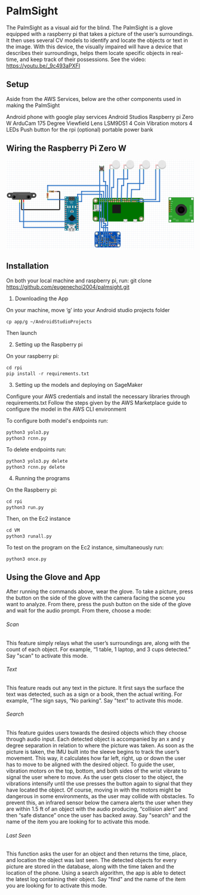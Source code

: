 # PalmSight

The PalmSight as a visual aid for the blind. The PalmSight is a glove equipped with a raspberry pi that takes a picture of the user’s surroundings. It then uses several CV models to identify and locate the objects or text in the image. With this device, the visually impaired will have a device that describes their surroundings, helps them locate specific objects in real-time, and keep track of their possessions. See the video: https://youtu.be/_9c493aPXFI

## Setup

Aside from the AWS Services, below are the other components used in making the PalmSight

Android phone with google play services
Android Studios
Raspberry pi Zero W
ArduCam 175 Degree Viewfield Lens
LSM9DS1
4  Coin Vibration motors
4 LEDs
Push button for the rpi
(optional) portable power bank 

## Wiring the Raspberry Pi Zero W

![alt text](https://github.com/eugenechoi2004/palmsight/blob/master/rpi/wiring.png)

## Installation

On both your local machine and  raspberry pi, run:
git clone https://github.com/eugenechoi2004/palmsight.git

1. Downloading the App

On your machine, move ‘g’ into your Android studio projects folder

```
cp app/g ~/AndroidStudioProjects
```
Then launch

2. Setting up the Raspberry pi

On your raspberry pi: 

```
cd rpi
pip install -r requirements.txt
```

3. Setting up the models and deploying on SageMaker

Configure your AWS credentials and install the necessary libraries through requirements.txt
Follow the steps given by the AWS Marketplace guide to configure the model in the AWS CLI environment

To configure both model's endpoints run:

```
python3 yolo3.py
python3 rcnn.py
```

To delete endpoints run:

```
python3 yolo3.py delete
python3 rcnn.py delete
```

4. Running the programs

On the Raspberry pi:

```
cd rpi
python3 run.py
```

Then, on the Ec2 instance

```
cd VM
python3 runall.py
```

To test on the program on the Ec2 instance, simultaneously run:

```
python3 once.py
```

## Using the Glove and App

After running the commands above, wear the glove. To take a picture, press the button on the side of the glove with the camera facing the scene you want to analyze. From there, press the push button on the side of the glove and wait for the audio prompt. From there, choose a mode:

###### Scan
This feature simply relays what the user’s surroundings are, along with the count of each object. For example, “1 table, 1 laptop, and 3 cups detected.” Say "scan" to activate this mode.

###### Text
This feature reads out any text in the picture. It first says the surface the text was detected, such as a sign or a book, then the actual writing. For example, “The sign says, “No parking”. Say "text" to activate this mode.

###### Search
This feature guides users towards the desired objects which they choose through audio input. Each detected object is accompanied by an x and y degree separation in relation to where the picture was taken. As soon as the picture is taken, the IMU built into the sleeve begins to track the user’s movement. This way, it calculates how far left, right, up or down the user has to move to be aligned with the desired object. To guide the user, vibration motors on the top, bottom, and both sides of the wrist vibrate to signal the user where to move. As the user gets closer to the object, the vibrations intensify until the use presses the button again to signal that they have located the object. Of course, moving in with the motors might be dangerous in some environments, as the user may collide with obstacles. To prevent this, an infrared sensor below the camera alerts the user when they are within 1.5 ft of an object with the audio producing, “collision alert” and then “safe distance” once the user has backed away. Say "search" and the name of the item you are looking for to activate this mode.

###### Last Seen
This function asks the user for an object and then returns the time, place, and location the object was last seen. The detected objects for every picture are stored in the database, along with the time taken and the location of the phone. Using a search algorithm, the app is able to detect the latest log containing their object. Say "find" and the name of the item you are looking for to activate this mode.
